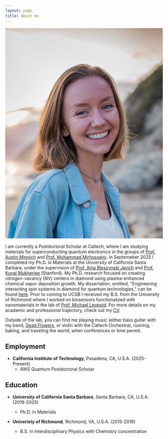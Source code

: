 ```yaml
---
layout: page
title: About me
---
```

<img src="/assets/img/headshot_2021full.jpeg" alt="Headshot" class="headshot-img">

I am currently a Postdoctoral Scholar at Caltech, where I am studying materials for superconducting quantum electronics in the groups of [Prof. Austin Minnich](https://www.minnich.caltech.edu) and [Prof. Mohammad Mirhosseini](https://qubit.caltech.edu). In Septemeber 2025 I completed my Ph.D. in Materials at the University of California Santa Barbara, under the supervision of [Prof. Ania Bleszynski Jayich](https://www.10-9lab.com) and [Prof. Kunal Mukherjee](https://crystal.stanford.edu) (Stanford). My Ph.D. research focused on creating nitrogen-vacancy (NV) centers in diamond using plasma-enhanced chemical vapor deposition growth. My dissertation, entitled, "Engineering interacting spin systems in diamond for quantum technologies," can be found [here](https://escholarship.org/uc/item/4dj7h688). Prior to coming to UCSB I received my B.S. from the University of Richmond where I worked on biosensors functionalized with nanomaterials in the lab of [Prof. Michael Leopold](https://chemistry.richmond.edu/faculty/mleopold/). For more details on my academic and professional trajectory, check out my [CV]("/assets/LillianCV.pdf").

Outside of the lab, you can find me playing music (either bass guitar with my band, [Dead Flowers](https://www.youtube.com/watch?v=apCyiD3FHiI), or violin with the Caltech Orchestra), running, baking, and traveling the world, when conferences or time permit.


## Employment
- **California Institute of Technology**, Pasadena, CA, U.S.A. (2025-Present)
    - AWS Quantum Postdoctoral Scholar

## Education
- **University of California Santa Barbara**, Santa Barbara, CA, U.S.A. (2019-2025)
    - Ph.D. in Materials
      
- **Univeristy of Richmond**, Richmond, VA, U.S.A. (2015-2019)
    - B.S. in Interdisciplinary Physics with Chemistry concentration
